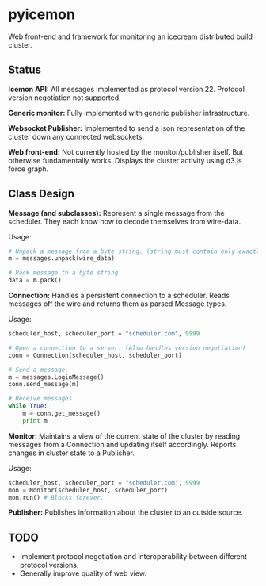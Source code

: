 # pyicemon
Web front-end and framework for monitoring an icecream distributed build cluster.


## Status

**Icemon API:** All messages implemented as protocol version 22.  Protocol version negotiation not supported.

**Generic monitor:** Fully implemented with generic publisher infrastructure.

**Websocket Publisher:** Implemented to send a json representation of the cluster down any connected websockets.

**Web front-end:** Not currently hosted by the monitor/publisher itself.  But otherwise fundamentally works.  Displays the cluster activity using d3.js force graph.


## Class Design

**Message (and subclasses):** Represent a single message from the scheduler.  They each know how to decode themselves from wire-data.

Usage:

```python
# Unpack a message from a byte string. (string must contain only exactly one message)
m = messages.unpack(wire_data)

# Pack message to a byte string.
data = m.pack()
```

**Connection:** Handles a persistent connection to a scheduler.  Reads messages off the wire and returns them as parsed Message types.

Usage:

```python
scheduler_host, scheduler_port = "scheduler.com", 9999

# Open a connection to a server. (Also handles version negotiation)
conn = Connection(scheduler_host, scheduler_port)

# Send a message.
m = messages.LoginMessage()
conn.send_message(m)

# Receive messages.
while True:
    m = conn.get_message()
    print m
```

**Monitor:** Maintains a view of the current state of the cluster by reading messages from a Connection and updating itself accordingly.  Reports changes in cluster state to a Publisher.

Usage:

```python
scheduler_host, scheduler_port = "scheduler.com", 9999
mon = Monitor(scheduler_host, scheduler_port)
mon.run() # Blocks forever.
```

**Publisher:** Publishes information about the cluster to an outside source.


## TODO

  - Implement protocol negotiation and interoperability between different protocol versions.
  - Generally improve quality of web view.
